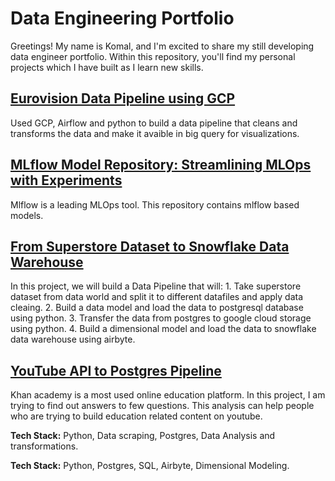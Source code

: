 # Data Engineering Portfolio
Greetings! My name is Komal, and I'm excited to share my still developing data engineer portfolio. Within this repository, you'll find my personal projects which I have built as I learn new skills.

<h2><a href="https://github.com/Akomal/Eurovision-Data-Pipeline-using-GCP">Eurovision Data Pipeline using GCP</a></h2>

Used GCP, Airflow and python to build a data pipeline that cleans and transforms the data and make it avaible in big query for visualizations.



<h2><a href="https://github.com/Akomal/Mlflow-Experiments">MLflow Model Repository: Streamlining MLOps with Experiments</a></h2>
Mlflow is a leading MLOps tool. This repository contains mlflow based models. 

<h2><a href="https://github.com/Akomal/From-Superstore-Dataset-to-Snowflake-Data-Warehouse">From Superstore Dataset to Snowflake Data Warehouse</a></h2>
In this project, we will build a Data Pipeline that will:
1. Take superstore dataset from data world and split it to different datafiles and apply data cleaing.
2. Build a data model and load the data to postgresql database using python.
3. Transfer the data from postgres to google cloud storage using python.
4. Build a dimensional model and load the data to snowflake data warehouse using airbyte.
<h2><a href="https://github.com/Akomal/YouTube-API-to-Postgres-Pipeline">YouTube API to Postgres Pipeline</a></h2>
Khan academy is a most used online education platform. In this project, I am trying to find out answers to few questions. This analysis can help people who are trying to build education related content on youtube. 

**Tech Stack:** Python, Data scraping, Postgres, Data Analysis and transformations.

**Tech Stack:** Python, Postgres, SQL, Airbyte, Dimensional Modeling.

